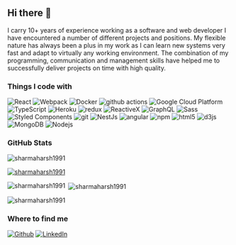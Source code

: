 ## Hi there 👋

I carry 10+ years of experience working as a software and web developer I have encountered a number of different projects and positions. My flexible nature has always been a plus in my work as I can learn new systems very fast and adapt to virtually any working environment. The combination of my programming, communication and management skills have helped me to successfully deliver projects on time with high quality.

<h3>Things I code with</h3>
<p>
  <img alt="React" src="https://img.shields.io/badge/-React-45b8d8?style=flat-square&logo=react&logoColor=white" />
  <img alt="Webpack" src="https://img.shields.io/badge/-Webpack-8DD6F9?style=flat-square&logo=webpack&logoColor=white" /> 
  <img alt="Docker" src="https://img.shields.io/badge/-Docker-46a2f1?style=flat-square&logo=docker&logoColor=white" />
  <img alt="github actions" src="https://img.shields.io/badge/-Github_Actions-2088FF?style=flat-square&logo=github-actions&logoColor=white" />
  <img alt="Google Cloud Platform" src="https://img.shields.io/badge/-Google_Cloud_Platform-1a73e8?style=flat-square&logo=google-cloud&logoColor=white" />
  <img alt="TypeScript" src="https://img.shields.io/badge/-TypeScript-007ACC?style=flat-square&logo=typescript&logoColor=white" />
  <img alt="Heroku" src="https://img.shields.io/badge/-Heroku-430098?style=flat-square&logo=heroku&logoColor=white" />
  <img alt="redux" src="https://img.shields.io/badge/-Redux-764ABC?style=flat-square&logo=redux&logoColor=white" />
  <img alt="ReactiveX" src="https://img.shields.io/badge/-RxJs-B7178C?style=flat-square&logo=reactivex&logoColor=white" />
  <img alt="GraphQL" src="https://img.shields.io/badge/-GraphQL-E10098?style=flat-square&logo=graphql&logoColor=white" />
  <img alt="Sass" src="https://img.shields.io/badge/-Sass-CC6699?style=flat-square&logo=sass&logoColor=white" />
  <img alt="Styled Components" src="https://img.shields.io/badge/-Styled_Components-db7092?style=flat-square&logo=styled-components&logoColor=white" />
  <img alt="git" src="https://img.shields.io/badge/-Git-F05032?style=flat-square&logo=git&logoColor=white" />
  <img alt="NestJs" src="https://img.shields.io/badge/-NestJs-ea2845?style=flat-square&logo=nestjs&logoColor=white" />
  <img alt="angular" src="https://img.shields.io/badge/-Angular-DD0031?style=flat-square&logo=angular&logoColor=white" />
  <img alt="npm" src="https://img.shields.io/badge/-NPM-CB3837?style=flat-square&logo=npm&logoColor=white" />
  <img alt="html5" src="https://img.shields.io/badge/-HTML5-E34F26?style=flat-square&logo=html5&logoColor=white" />
  <img alt="d3js" src="https://img.shields.io/badge/-D3.js-F9A03C?style=flat-square&logo=d3.js&logoColor=white" />
  <img alt="MongoDB" src="https://img.shields.io/badge/-MongoDB-13aa52?style=flat-square&logo=mongodb&logoColor=white" />
  <img alt="Nodejs" src="https://img.shields.io/badge/-Nodejs-43853d?style=flat-square&logo=Node.js&logoColor=white" />
</p>

<h3>GitHub Stats</h3>
<img src="https://komarev.com/ghpvc/?username=sharmaharsh1991&label=Profile%20views&color=0e75b6&style=flat" alt="sharmaharsh1991" /> </p> <p align="left"> 

<a href="https://github.com/ryo-ma/github-profile-trophy"><img src="https://github-profile-trophy.vercel.app/?username=sharmaharsh1991" alt="sharmaharsh1991" /></a> </p> <p><img align="left" src="https://github-readme-stats.vercel.app/api/top-langs?username=sharmaharsh1991&show_icons=true&locale=en&layout=compact" alt="sharmaharsh1991" /></p> <p>&nbsp;<img align="center" src="https://github-readme-stats.vercel.app/api?username=sharmaharsh1991&show_icons=true&locale=en" alt="sharmaharsh1991" /></p> <p><img align="center" src="https://github-readme-streak-stats.herokuapp.com/?user=sharmaharsh1991&" alt="sharmaharsh1991" /></p> 

<h3>Where to find me</h3>
<p><a href="https://github.com/sharmaharsh1991" target="_blank"><img alt="Github" src="https://img.shields.io/badge/GitHub-%2312100E.svg?&style=for-the-badge&logo=Github&logoColor=white" /></a> <a href="https://www.linkedin.com/in/vardhanharsh998/" target="_blank"><img alt="LinkedIn" src="https://img.shields.io/badge/linkedin-%230077B5.svg?&style=for-the-badge&logo=linkedin&logoColor=white" 
/></a>
</p>


